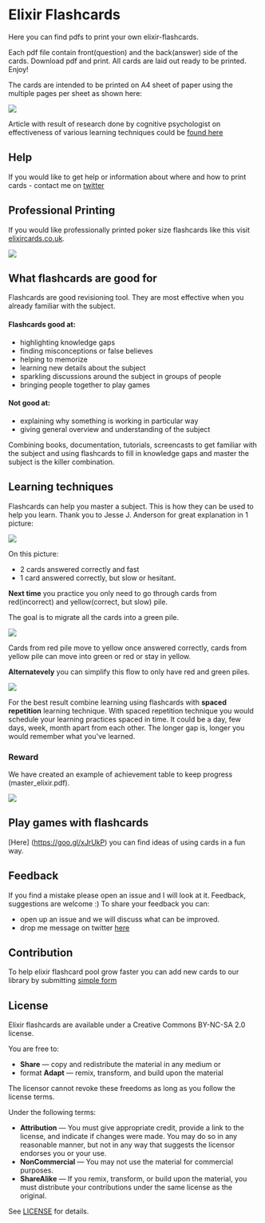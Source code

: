 # Elixir Flashcards

Here you can find pdfs to print your own elixir-flashcards.


Each pdf file contain front(question) and the back(answer) side of the cards.
Download pdf and print. All cards are laid out ready to be printed. Enjoy!

The cards are intended to be printed on A4 sheet of paper using the multiple
pages per sheet as shown here:

![](printer-settings.png)

Article with result of research done by cognitive psychologist on effectiveness
of various learning techniques could be [found here](http://bigthink.com/neurobonkers/assessing-the-evidence-for-the-one-thing-you-never-get-taught-in-school-how-to-learn)

## Help

If you would like to get help or information about where and how to print cards -
contact me on [twitter](https://twitter.com/Tetiana12345678)

## Professional Printing

If you would like professionally printed poker size flashcards like this visit [elixircards.co.uk](http://www.elixircards.co.uk).

![](flashcards_army.jpeg)

## What flashcards are good for

Flashcards are good revisioning tool. They are most effective when you already familiar with the subject.

#### Flashcards good at:

* highlighting knowledge gaps
* finding misconceptions or false believes
* helping to memorize
* learning new details about the subject
* sparkling discussions around the subject in groups of people
* bringing people together to play games

#### Not good at:

* explaining why something is working in particular way
* giving general overview and understanding of the subject

Combining books, documentation, tutorials, screencasts to get familiar with the subject and using flashcards to fill in knowledge gaps and master the subject is the killer combination.

## Learning techniques

Flashcards can help you master a subject. This is how they can be used to help you learn. Thank you to Jesse J. Anderson for great explanation in 1 picture:

![](learning_technique.png)

On this picture:

* 2 cards answered correctly and fast
* 1 card answered correctly, but slow or hesitant.

**Next time** you practice you only need to go through cards from red(incorrect) and yellow(correct, but slow) pile.

The goal is to migrate all the cards into a green pile. 

![](learning_flow.png)

Cards from red pile move to yellow once answered correctly, cards from yellow pile can move into green or red or stay in yellow.

**Alternatevely** you can simplify this flow to only have red and green piles.

![](learning_flow_simple.png)

For the best result combine learning using flashcards with **spaced repetition** learning technique. With spaced repetition technique you would schedule your learning practices spaced in time. It could be a day, few days, week, month apart from each other. The longer gap is, longer you would remember what you've learned.

### Reward

We have created an example of achievement table to keep progress (master_elixir.pdf).

![](achievement_board.png)

## Play games with flashcards

[Here] (https://goo.gl/xJrUkP) you can find ideas of using cards in a fun way.

## Feedback

If you find a mistake please open an issue and I will look at it.
Feedback, suggestions are welcome :)
To share your feedback you can:

* open up an issue and we will discuss what can be improved.
* drop me message on twitter [here](https://twitter.com/Tetiana12345678)

## Contribution

To help elixir flashcard pool grow faster you can add new cards to our library
by submitting [simple form](https://goo.gl/nwTfQo)

## License

Elixir flashcards are available under a Creative Commons BY-NC-SA 2.0 license.

You are free to:

* **Share** — copy and redistribute the material in any medium or 
* format **Adapt** — remix, transform, and build upon the material

The licensor cannot revoke these freedoms as long as you follow the license terms.

Under the following terms:

* **Attribution** — You must give appropriate credit, provide a link to the license,
and indicate if changes were made. You may do so in any reasonable manner, but
not in any way that suggests the licensor endorses you or your use.
* **NonCommercial** — You may not use the material for commercial purposes.
* **ShareAlike** — If you remix, transform, or build upon the material, you must
distribute your contributions under the same license as the original.

See [LICENSE](LICENSE.md) for details.
